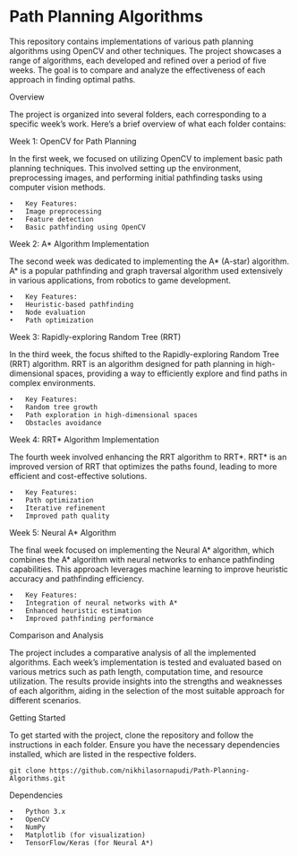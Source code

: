 
# Path Planning Algorithms

This repository contains implementations of various path planning algorithms using OpenCV and other techniques. The project showcases a range of algorithms, each developed and refined over a period of five weeks. The goal is to compare and analyze the effectiveness of each approach in finding optimal paths.

Overview

The project is organized into several folders, each corresponding to a specific week’s work. Here’s a brief overview of what each folder contains:

Week 1: OpenCV for Path Planning

In the first week, we focused on utilizing OpenCV to implement basic path planning techniques. This involved setting up the environment, preprocessing images, and performing initial pathfinding tasks using computer vision methods.

	•	Key Features:
	•	Image preprocessing
	•	Feature detection
	•	Basic pathfinding using OpenCV

Week 2: A* Algorithm Implementation

The second week was dedicated to implementing the A* (A-star) algorithm. A* is a popular pathfinding and graph traversal algorithm used extensively in various applications, from robotics to game development.

	•	Key Features:
	•	Heuristic-based pathfinding
	•	Node evaluation
	•	Path optimization

Week 3: Rapidly-exploring Random Tree (RRT)

In the third week, the focus shifted to the Rapidly-exploring Random Tree (RRT) algorithm. RRT is an algorithm designed for path planning in high-dimensional spaces, providing a way to efficiently explore and find paths in complex environments.

	•	Key Features:
	•	Random tree growth
	•	Path exploration in high-dimensional spaces
	•	Obstacles avoidance

Week 4: RRT* Algorithm Implementation

The fourth week involved enhancing the RRT algorithm to RRT*. RRT* is an improved version of RRT that optimizes the paths found, leading to more efficient and cost-effective solutions.

	•	Key Features:
	•	Path optimization
	•	Iterative refinement
	•	Improved path quality

Week 5: Neural A* Algorithm

The final week focused on implementing the Neural A* algorithm, which combines the A* algorithm with neural networks to enhance pathfinding capabilities. This approach leverages machine learning to improve heuristic accuracy and pathfinding efficiency.

	•	Key Features:
	•	Integration of neural networks with A*
	•	Enhanced heuristic estimation
	•	Improved pathfinding performance

Comparison and Analysis

The project includes a comparative analysis of all the implemented algorithms. Each week’s implementation is tested and evaluated based on various metrics such as path length, computation time, and resource utilization. The results provide insights into the strengths and weaknesses of each algorithm, aiding in the selection of the most suitable approach for different scenarios.

Getting Started

To get started with the project, clone the repository and follow the instructions in each folder. Ensure you have the necessary dependencies installed, which are listed in the respective folders.

` git clone https://github.com/nikhilasornapudi/Path-Planning-Algorithms.git `


Dependencies

	•	Python 3.x
	•	OpenCV
	•	NumPy
	•	Matplotlib (for visualization)
	•	TensorFlow/Keras (for Neural A*)

